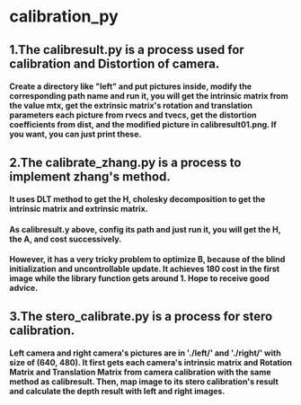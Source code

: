 # calibration_py

## 1.The **calibresult.py** is a process used for calibration and Distortion of camera.

#### Create a directory like "left" and put pictures inside, modify the corresponding path name and run it, you will get the intrinsic matrix from the value mtx, get the extrinsic matrix's rotation and translation parameters each picture from rvecs and tvecs, get the distortion coefficients from dist, and the modified picture in calibresult01.png. If you want, you can just print these.

## 2.The **calibrate_zhang.py** is a process to implement zhang's method.

#### It uses DLT method to get the H, cholesky decomposition to get the intrinsic matrix and extrinsic matrix.
#### As calibresult.y above, config its path and just run it, you will get the H, the A, and cost successively.
#### However, it has a very tricky problem to optimize B, because of the blind initialization and uncontrollable update. It achieves 180 cost in the first image while the library function gets around 1. Hope to receive good advice.

## 3.The **stero_calibrate.py** is a process for stero calibration.

#### Left camera and right camera's pictures are in './left/' and './right/' with size of (640, 480). It first gets each camera's intrinsic matrix and Rotation Matrix and Translation Matrix from camera calibration with the same method as **calibresult**. Then, map image to its stero calibration's result and calculate the depth result with left and right images.
